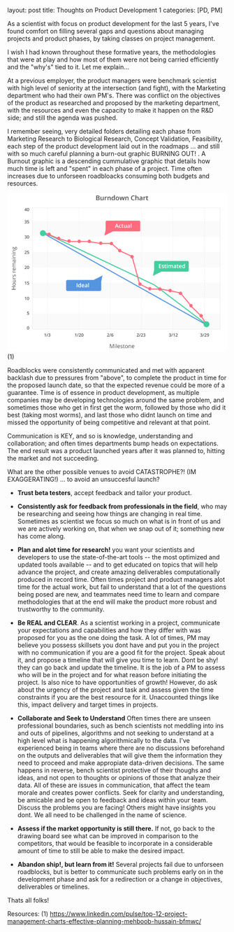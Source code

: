 layout: post
title: Thoughts on Product Development 1
categories: [PD, PM]


As a scientist with focus on product development for the last 5 years, I've found comfort on filling several gaps and questions about managing projects and product phases, by taking classes on project management.

I wish I had known throughout these formative years, the methodologies that were at play and how most of them were not being carried efficiently and the "why's" tied to it.  Let me explain...

At a previous employer, the product managers were benchmark scientist with high level of seniority at the intersection (and fight), with the Marketing department who had their own PM's.  There was conflict on the objectives of the product as researched and proposed by the marketing department, with the resources and even the capacity to make it happen on the R&D side; and still the agenda was pushed.

I remember seeing, very detailed folders detailing each phase from Marketing Research to Biological Research, Concept Validation, Feasibility, each step of the product development laid out in the roadmaps ... and still with so much careful planning a burn-out graphic BURNING OUT! .  A Burnout graphic is a descending cummulative graphic that details how much time is left and "spent" in each phase of a project.  Time often increases due to unforseen roadbloacks consuming both budgets and resources.

![](image.png) (1)

Roadblocks were consistently communicated and met with apparent backlash due to pressures from "above", to complete the product in time for the proposed launch date, so that the expected revenue could be more of a guarantee. Time is of essence in product development, as multiple companies may be developing technologies around the same problem, and sometimes those who get in first get the worm, followed by those who did it best (taking most worms), and last those who didnt launch on time and missed the opportunity of being competitive and relevant at that point. 

Communication is KEY, and so is knowledge, understanding and collaboration; and often times departments bump heads on expectations.  The end result was a product launched years after it was planned to, hitting the market and not succeeding. 

What are the other possible venues to avoid CATASTROPHE?! (IM EXAGGERATING!) ... to avoid an unsuccesful launch?

- **Trust beta testers**, accept feedback and tailor your product.

- **Consistently ask for feedback from professionals in the field**, who may be researching and seeing how things are changing in real time.  Sometimes as scientist we focus so much on what is in front of us and we are actively working on, that when we snap out of it; something new has come along.  

- **Plan and alot time for research!** you want your scientists and developers to use the state-of-the-art tools -- the most optimized and updated tools available -- and to get educated on topics that will help advance the project, and create amazing deliverables computationally produced in record time.  Often times project and product managers alot time for the actual work, but fail to understand that a lot of the questions being posed are new, and teammates need time to learn and compare methodologies that at the end will make the product more robust and trustworthy to the community.

- **Be REAL and CLEAR**. As a scientist working in a project, communicate your expectations and capabilities and how they differ with was proposed for you as the one doing the task.  A lot of times, PM may believe you possess skillsets you dont have and put you in the project with no communication if you are a good fit for the project.  Speak about it, and propose a timeline that will give you time to learn. Dont be shy! they can go back and update the timeline.  It is the job of a PM to assess who will be in the project and for what reason before initiating the project. Is also nice to have opportunities of growth! However, do ask about the urgency of the project and task and assess given the time constraints if you are the best resource for it.  Unaccounted things like this, impact delivery and target times in projects. 

- **Collaborate and Seek to Understand** Often times there are unseen professional boundaries, such as bench scientists not meddling into ins and outs of pipelines, algorithms and not seeking to understand at a high level what is happening algorithmically to the data. I've experienced being in teams where there are no discussions beforehand on the outputs and deliverables that will give them the information they need to proceed and make appropiate data-driven decisions. The same happens in reverse, bench scientist protective of their thoughs and ideas, and not open to thoughts or opinions of those that analyze their data.  All of these are issues in communication, that affect the team morale and creates power conflicts. Seek for clarity and understanding, be amicable and be open to feedback and ideas within your team.  Discuss the problems you are facing! Others might have insights you dont. We all need to be challenged in the name of science.

- **Assess if the market opportunity is still there.**  If not, go back to the drawing board see what can be improved in comparison to the competitors, that would be feasible to incorporate in a considerable amount of time to still be able to make the desired impact.

- **Abandon ship!, but learn from it!** Several projects fail due to unforseen roadblocks, but is better to communicate such problems early on in the development phase and ask for a redirection or a change in objectives, deliverables or timelines. 

Thats all folks!

Resources:
(1) https://www.linkedin.com/pulse/top-12-project-management-charts-effective-planning-mehboob-hussain-bfmwc/